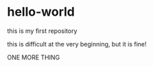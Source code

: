 # hello-world
this is my first repository



this is difficult at the very beginning, but it is fine!


ONE MORE THING

